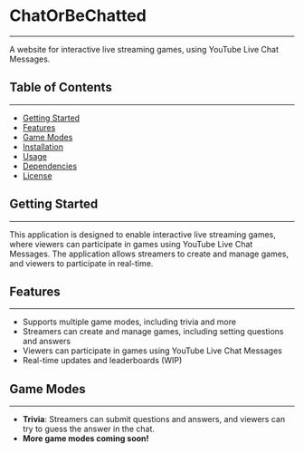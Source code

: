 

# ChatOrBeChatted
-----------------

A website for interactive live streaming games, using YouTube Live Chat Messages.

## Table of Contents
-----------------

* [Getting Started](#getting-started)
* [Features](#features)
* [Game Modes](#game-modes)
* [Installation](#installation)
* [Usage](#usage)
* [Dependencies](#dependencies)
* [License](#license)

## Getting Started
---------------

This application is designed to enable interactive live streaming games, where viewers can participate in games using YouTube Live Chat Messages. The application allows streamers to create and manage games, and viewers to participate in real-time.

## Features
--------

* Supports multiple game modes, including trivia and more
* Streamers can create and manage games, including setting questions and answers
* Viewers can participate in games using YouTube Live Chat Messages
* Real-time updates and leaderboards (WIP)

## Game Modes
------------

* **Trivia**: Streamers can submit questions and answers, and viewers can try to guess the answer in the chat.
* **More game modes coming soon!**